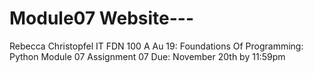 # Module07 Website---

Rebecca Christopfel
IT FDN 100 A Au 19: Foundations Of Programming: Python
Module 07
Assignment 07
Due: November 20th by 11:59pm





